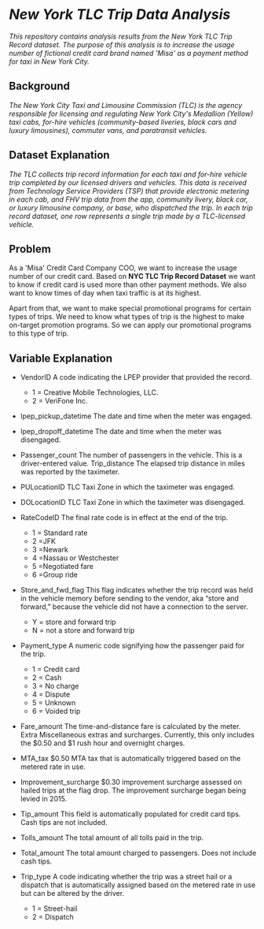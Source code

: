 # *New York TLC Trip Data Analysis*
*This repository contains analysis results from the New York TLC Trip Record dataset. The purpose of this analysis is to increase the usage number of fictional credit card brand named 'Misa' as a payment method for taxi in New York City.*

## **Background**
*The New York City Taxi and Limousine Commission (TLC) is the agency responsible for licensing and regulating New York City's Medallion (Yellow) taxi cabs, for-hire vehicles (community-based liveries, black cars and luxury limousines), commuter vans, and paratransit vehicles.*

## **Dataset Explanation**
*The TLC collects trip record information for each taxi and for-hire vehicle trip completed by our licensed drivers and vehicles. This data is received from Technology Service Providers (TSP) that provide electronic metering in each cab, and FHV trip data from the app, community livery, black car, or luxury limousine company, or base, who dispatched the trip. In each trip record dataset, one row represents a single trip made by a TLC-licensed vehicle.*

## **Problem**
As a 'Misa' Credit Card Company COO, we want to increase the usage number of our credit card. Based on **NYC TLC Trip Record Dataset** we want to know if credit card is used more than other payment methods. We also want to know times of day when taxi traffic is at its highest.

Apart from that, we want to make special promotional programs for certain types of trips. We need to know what types of trip is the highest to make on-target promotion programs. So we can apply our promotional programs to this type of trip.

## **Variable Explanation**
- VendorID A code indicating the LPEP provider that provided the record.
    - 1 = Creative Mobile Technologies, LLC.
    - 2 = VeriFone Inc.

- lpep_pickup_datetime The date and time when the meter was engaged.

- lpep_dropoff_datetime The date and time when the meter was disengaged.

- Passenger_count The number of passengers in the vehicle. This is a driver-entered value. Trip_distance The elapsed trip distance in miles was reported by the taximeter.

- PULocationID TLC Taxi Zone in which the taximeter was engaged.

- DOLocationID TLC Taxi Zone in which the taximeter was disengaged.

- RateCodeID The final rate code is in effect at the end of the trip.
    - 1 = Standard rate
    - 2 =JFK
    - 3 =Newark
    - 4 =Nassau or Westchester
    - 5 =Negotiated fare
    - 6 =Group ride

- Store_and_fwd_flag This flag indicates whether the trip record was held in the vehicle memory before sending to the vendor, aka “store and forward,” because the vehicle did not have a connection to the server.
    - Y = store and forward trip
    - N = not a store and forward trip

- Payment_type A numeric code signifying how the passenger paid for the trip.

    - 1 = Credit card
    - 2 = Cash
    - 3 = No charge
    - 4 = Dispute
    - 5 = Unknown
    - 6 = Voided trip

- Fare_amount The time-and-distance fare is calculated by the meter. Extra Miscellaneous extras and surcharges. Currently, this only includes the $0.50 and $1 rush hour and overnight charges.

- MTA_tax $0.50 MTA tax that is automatically triggered based on the metered rate in use.

- Improvement_surcharge $0.30 improvement surcharge assessed on hailed trips at the flag drop. The improvement surcharge began being levied in 2015.

- Tip_amount This field is automatically populated for credit card tips. Cash tips are not included.

- Tolls_amount The total amount of all tolls paid in the trip.

- Total_amount The total amount charged to passengers. Does not include cash tips.

- Trip_type A code indicating whether the trip was a street hail or a dispatch that is automatically assigned based on the metered rate in use but can be altered by the driver.
    - 1 = Street-hail
    - 2 = Dispatch
